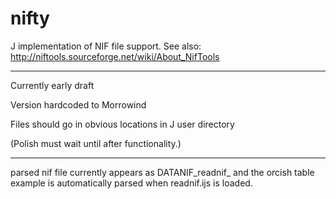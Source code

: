 nifty
=====

J implementation of NIF file support. See also: http://niftools.sourceforge.net/wiki/About_NifTools

---------------------------------------------------------

Currently early draft

Version hardcoded to Morrowind

Files should go in obvious locations in J user directory

(Polish must wait until after functionality.)

---------------------------------------------------------

parsed nif file currently appears as DATANIF_readnif_ and the orcish table example is automatically parsed when readnif.ijs is loaded.
